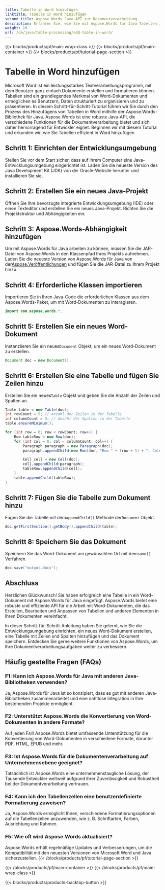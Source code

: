 ```yaml
---
title: Tabelle in Word hinzufügen
linktitle: Tabelle in Word hinzufügen
second_title: Aspose.Words Java-API zur Dokumentverarbeitung
description: Erfahren Sie, wie Sie mit Aspose.Words für Java Tabellen in Word einfügen. Erstellen Sie mühelos gut formatierte Tabellen in Word-Dokumenten.
weight: 10
url: /de/java/table-processing/add-table-in-word/
---
```


{{< blocks/products/pf/main-wrap-class >}}
{{< blocks/products/pf/main-container >}}
{{< blocks/products/pf/tutorial-page-section >}}

# Tabelle in Word hinzufügen


Microsoft Word ist ein leistungsstarkes Textverarbeitungsprogramm, mit dem Benutzer ganz einfach Dokumente erstellen und formatieren können. Tabellen sind ein grundlegendes Merkmal von Word-Dokumenten und ermöglichen es Benutzern, Daten strukturiert zu organisieren und zu präsentieren. In diesem Schritt-für-Schritt-Tutorial führen wir Sie durch den Prozess des Hinzufügens von Tabellen in Word mithilfe der Aspose.Words-Bibliothek für Java. Aspose.Words ist eine robuste Java-API, die verschiedene Funktionen für die Dokumentverarbeitung bietet und sich daher hervorragend für Entwickler eignet. Beginnen wir mit diesem Tutorial und erkunden wir, wie Sie Tabellen effizient in Word hinzufügen.


## Schritt 1: Einrichten der Entwicklungsumgebung

Stellen Sie vor dem Start sicher, dass auf Ihrem Computer eine Java-Entwicklungsumgebung eingerichtet ist. Laden Sie die neueste Version des Java Development Kit (JDK) von der Oracle-Website herunter und installieren Sie sie.

## Schritt 2: Erstellen Sie ein neues Java-Projekt

Öffnen Sie Ihre bevorzugte integrierte Entwicklungsumgebung (IDE) oder einen Texteditor und erstellen Sie ein neues Java-Projekt. Richten Sie die Projektstruktur und Abhängigkeiten ein.

## Schritt 3: Aspose.Words-Abhängigkeit hinzufügen

 Um mit Aspose.Words für Java arbeiten zu können, müssen Sie die JAR-Datei von Aspose.Words in den Klassenpfad Ihres Projekts aufnehmen. Laden Sie die neueste Version von Aspose.Words für Java von der[Aspose.Veröffentlichungen](https://releases.aspose.com/words/java) und fügen Sie die JAR-Datei zu Ihrem Projekt hinzu.

## Schritt 4: Erforderliche Klassen importieren

Importieren Sie in Ihren Java-Code die erforderlichen Klassen aus dem Aspose.Words-Paket, um mit Word-Dokumenten zu interagieren.

```java
import com.aspose.words.*;
```

## Schritt 5: Erstellen Sie ein neues Word-Dokument

 Instanziieren Sie ein neues`Document` Objekt, um ein neues Word-Dokument zu erstellen.

```java
Document doc = new Document();
```

## Schritt 6: Erstellen Sie eine Tabelle und fügen Sie Zeilen hinzu

 Erstellen Sie ein neues`Table` Objekt und geben Sie die Anzahl der Zeilen und Spalten an.

```java
Table table = new Table(doc);
int rowCount = 5; // Anzahl der Zeilen in der Tabelle
int columnCount = 3; // Anzahl der Spalten in der Tabelle
table.ensureMinimum();

for (int row = 0; row < rowCount; row++) {
    Row tableRow = new Row(doc);
    for (int col = 0; col < columnCount; col++) {
        Paragraph paragraph = new Paragraph(doc);
        paragraph.appendChild(new Run(doc, "Row " + (row + 1) + ", Column " + (col + 1)));

        Cell cell = new Cell(doc);
        cell.appendChild(paragraph);
        tableRow.appendChild(cell);
    }
    table.appendChild(tableRow);
}
```

## Schritt 7: Fügen Sie die Tabelle zum Dokument hinzu

 Fügen Sie die Tabelle mit dem`appendChild()` Methode der`Document` Objekt.

```java
doc.getFirstSection().getBody().appendChild(table);
```

## Schritt 8: Speichern Sie das Dokument

Speichern Sie das Word-Dokument am gewünschten Ort mit dem`save()` Verfahren.

```java
doc.save("output.docx");
```

## Abschluss

Herzlichen Glückwunsch! Sie haben erfolgreich eine Tabelle in ein Word-Dokument mit Aspose.Words für Java eingefügt. Aspose.Words bietet eine robuste und effiziente API für die Arbeit mit Word-Dokumenten, die das Erstellen, Bearbeiten und Anpassen von Tabellen und anderen Elementen in Ihren Dokumenten vereinfacht.

In dieser Schritt-für-Schritt-Anleitung haben Sie gelernt, wie Sie die Entwicklungsumgebung einrichten, ein neues Word-Dokument erstellen, eine Tabelle mit Zeilen und Spalten hinzufügen und das Dokument speichern. Entdecken Sie gerne weitere Funktionen von Aspose.Words, um Ihre Dokumentverarbeitungsaufgaben weiter zu verbessern.

## Häufig gestellte Fragen (FAQs)

### F1: Kann ich Aspose.Words für Java mit anderen Java-Bibliotheken verwenden?

Ja, Aspose.Words für Java ist so konzipiert, dass es gut mit anderen Java-Bibliotheken zusammenarbeitet und eine nahtlose Integration in Ihre bestehenden Projekte ermöglicht.

### F2: Unterstützt Aspose.Words die Konvertierung von Word-Dokumenten in andere Formate?

Auf jeden Fall! Aspose.Words bietet umfassende Unterstützung für die Konvertierung von Word-Dokumenten in verschiedene Formate, darunter PDF, HTML, EPUB und mehr.

### F3: Ist Aspose.Words für die Dokumentenverarbeitung auf Unternehmensebene geeignet?

Tatsächlich ist Aspose.Words eine unternehmenstaugliche Lösung, der Tausende Entwickler weltweit aufgrund ihrer Zuverlässigkeit und Robustheit bei der Dokumentverarbeitung vertrauen.

### F4: Kann ich den Tabellenzellen eine benutzerdefinierte Formatierung zuweisen?

Ja, Aspose.Words ermöglicht Ihnen, verschiedene Formatierungsoptionen auf die Tabellenzellen anzuwenden, wie z. B. Schriftarten, Farben, Ausrichtung und Rahmen.

### F5: Wie oft wird Aspose.Words aktualisiert?

Aspose.Words erhält regelmäßige Updates und Verbesserungen, um die Kompatibilität mit den neuesten Versionen von Microsoft Word und Java sicherzustellen.
{{< /blocks/products/pf/tutorial-page-section >}}

{{< /blocks/products/pf/main-container >}}
{{< /blocks/products/pf/main-wrap-class >}}

{{< blocks/products/products-backtop-button >}}
